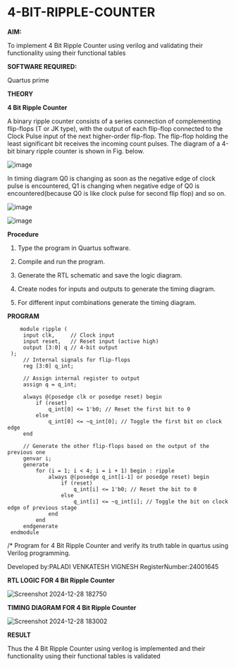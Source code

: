 # 4-BIT-RIPPLE-COUNTER

**AIM:**

To implement  4 Bit Ripple Counter using verilog and validating their functionality using their functional tables

**SOFTWARE REQUIRED:**

Quartus prime

**THEORY**

**4 Bit Ripple Counter**

A binary ripple counter consists of a series connection of complementing flip-flops (T or JK type), with the output of each flip-flop connected to the Clock Pulse input of the next higher-order flip-flop. The flip-flop holding the least significant bit receives the incoming count pulses. The diagram of a 4-bit binary ripple counter is shown in Fig. below.

![image](https://github.com/naavaneetha/4-BIT-RIPPLE-COUNTER/assets/154305477/cb4b74d4-31ab-4359-95d0-d22e67daba13)

In timing diagram Q0 is changing as soon as the negative edge of clock pulse is encountered, Q1 is changing when negative edge of Q0 is encountered(because Q0 is like clock pulse for second flip flop) and so on.

![image](https://github.com/naavaneetha/4-BIT-RIPPLE-COUNTER/assets/154305477/a573a7d6-014e-4e54-93e6-e2ac9530960b)

![image](https://github.com/naavaneetha/4-BIT-RIPPLE-COUNTER/assets/154305477/85e1958a-2fc1-49bb-9a9f-d58ccbf3663c)

**Procedure**
   

   1. Type the program in Quartus software.
   
   2. Compile and run the program.
   
   3. Generate the RTL schematic and save the logic diagram.
   
   4. Create nodes for inputs and outputs to generate the timing diagram.
     
   5. For different input combinations generate the timing diagram.



**PROGRAM**

        module ripple (
         input clk,     // Clock input
         input reset,   // Reset input (active high)
         output [3:0] q // 4-bit output
     );
         // Internal signals for flip-flops
         reg [3:0] q_int;
     
         // Assign internal register to output
         assign q = q_int;
     
         always @(posedge clk or posedge reset) begin
             if (reset) 
                 q_int[0] <= 1'b0; // Reset the first bit to 0
             else 
                 q_int[0] <= ~q_int[0]; // Toggle the first bit on clock edge
         end
     
         // Generate the other flip-flops based on the output of the previous one
         genvar i;
         generate
             for (i = 1; i < 4; i = i + 1) begin : ripple
                 always @(posedge q_int[i-1] or posedge reset) begin
                     if (reset) 
                         q_int[i] <= 1'b0; // Reset the bit to 0
                     else 
                         q_int[i] <= ~q_int[i]; // Toggle the bit on clock edge of previous stage
                 end
             end
         endgenerate
     endmodule

/* Program for 4 Bit Ripple Counter and verify its truth table in quartus using Verilog programming.

 Developed by:PALADI VENKATESH VIGNESH   RegisterNumber:24001645

**RTL LOGIC FOR 4 Bit Ripple Counter**

![Screenshot 2024-12-28 182750](https://github.com/user-attachments/assets/5a538c12-c900-4355-9ec6-79fbc265098b)


**TIMING DIAGRAM  FOR 4 Bit Ripple Counter**

![Screenshot 2024-12-28 183002](https://github.com/user-attachments/assets/23ca4a2d-f8f5-46ab-8515-ff0aab6fbc87)


**RESULT**

Thus the 4 Bit Ripple Counter using verilog is implemented and their functionality using their functional tables is validated


